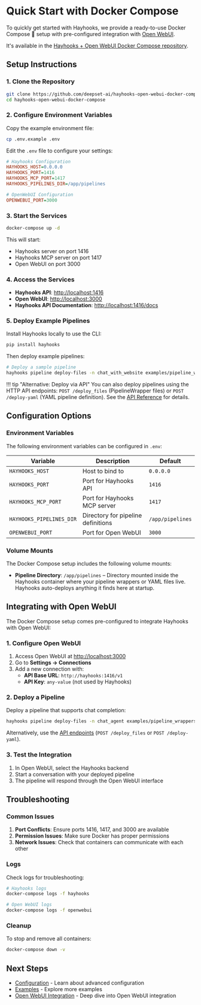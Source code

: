 # Quick Start with Docker Compose

To quickly get started with Hayhooks, we provide a ready-to-use Docker Compose 🐳 setup with pre-configured integration with [Open WebUI](https://openwebui.com/).

It's available in the [Hayhooks + Open WebUI Docker Compose repository](https://github.com/deepset-ai/hayhooks-open-webui-docker-compose).

## Setup Instructions

### 1. Clone the Repository

```bash
git clone https://github.com/deepset-ai/hayhooks-open-webui-docker-compose.git
cd hayhooks-open-webui-docker-compose
```

### 2. Configure Environment Variables

Copy the example environment file:

```bash
cp .env.example .env
```

Edit the `.env` file to configure your settings:

```ini
# Hayhooks Configuration
HAYHOOKS_HOST=0.0.0.0
HAYHOOKS_PORT=1416
HAYHOOKS_MCP_PORT=1417
HAYHOOKS_PIPELINES_DIR=/app/pipelines

# OpenWebUI Configuration
OPENWEBUI_PORT=3000
```

### 3. Start the Services

```bash
docker-compose up -d
```

This will start:

- Hayhooks server on port 1416
- Hayhooks MCP server on port 1417
- Open WebUI on port 3000

### 4. Access the Services

- **Hayhooks API**: <http://localhost:1416>
- **Open WebUI**: <http://localhost:3000>
- **Hayhooks API Documentation**: <http://localhost:1416/docs>

### 5. Deploy Example Pipelines

Install Hayhooks locally to use the CLI:

```bash
pip install hayhooks
```

Then deploy example pipelines:

```bash
# Deploy a sample pipeline
hayhooks pipeline deploy-files -n chat_with_website examples/pipeline_wrappers/chat_with_website_streaming
```

!!! tip "Alternative: Deploy via API"
    You can also deploy pipelines using the HTTP API endpoints: `POST /deploy_files` (PipelineWrapper files) or `POST /deploy-yaml` (YAML pipeline definition). See the [API Reference](../reference/api-reference.md#pipeline-management) for details.

## Configuration Options

### Environment Variables

The following environment variables can be configured in `.env`:

| Variable | Description | Default |
|----------|-------------|---------|
| `HAYHOOKS_HOST` | Host to bind to | `0.0.0.0` |
| `HAYHOOKS_PORT` | Port for Hayhooks API | `1416` |
| `HAYHOOKS_MCP_PORT` | Port for Hayhooks MCP server | `1417` |
| `HAYHOOKS_PIPELINES_DIR` | Directory for pipeline definitions | `/app/pipelines` |
| `OPENWEBUI_PORT` | Port for Open WebUI | `3000` |

### Volume Mounts

The Docker Compose setup includes the following volume mounts:

- **Pipeline Directory**: `/app/pipelines` – Directory mounted inside the Hayhooks container where your pipeline wrappers or YAML files live. Hayhooks auto-deploys anything it finds here at startup.

## Integrating with Open WebUI

The Docker Compose setup comes pre-configured to integrate Hayhooks with Open WebUI:

### 1. Configure Open WebUI

1. Access Open WebUI at <http://localhost:3000>
2. Go to **Settings → Connections**
3. Add a new connection with:
   - **API Base URL**: `http://hayhooks:1416/v1`
   - **API Key**: `any-value` (not used by Hayhooks)

### 2. Deploy a Pipeline

Deploy a pipeline that supports chat completion:

```bash
hayhooks pipeline deploy-files -n chat_agent examples/pipeline_wrappers/open_webui_agent_events
```

Alternatively, use the [API endpoints](../reference/api-reference.md#pipeline-management) (`POST /deploy_files` or `POST /deploy-yaml`).

### 3. Test the Integration

1. In Open WebUI, select the Hayhooks backend
2. Start a conversation with your deployed pipeline
3. The pipeline will respond through the Open WebUI interface

## Troubleshooting

### Common Issues

1. **Port Conflicts**: Ensure ports 1416, 1417, and 3000 are available
2. **Permission Issues**: Make sure Docker has proper permissions
3. **Network Issues**: Check that containers can communicate with each other

### Logs

Check logs for troubleshooting:

```bash
# Hayhooks logs
docker-compose logs -f hayhooks

# Open WebUI logs
docker-compose logs -f openwebui
```

### Cleanup

To stop and remove all containers:

```bash
docker-compose down -v
```

## Next Steps

- [Configuration](../getting-started/configuration.md) - Learn about advanced configuration
- [Examples](../examples/overview.md) - Explore more examples
- [Open WebUI Integration](../features/openwebui-integration.md) - Deep dive into Open WebUI integration
